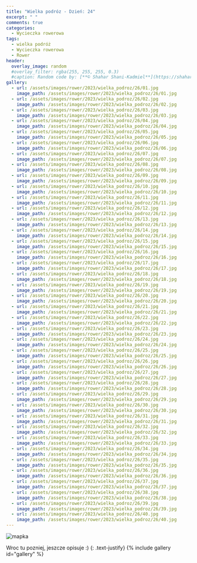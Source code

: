 ```yaml
---
title: "Wielka podróz - Dzień: 24"
excerpt: " "
comments: true
categories:
  - Wycieczka rowerowa
tags:
  - wielka podróż
  - Wycieczka rowerowa
  - Rower
header:
  overlay_image: random
  #overlay_filter: rgba(255, 255, 255, 0.3)
  #caption: Random code by: [**© Shahar Shani-Kadmiel**](https://shaharkadmiel.github.io)"
gallery:
  - url: /assets/images/rower/2023/wielka_podroz/26/01.jpg
    image_path: /assets/images/rower/2023/wielka_podroz/26/01.jpg
  - url: /assets/images/rower/2023/wielka_podroz/26/02.jpg
    image_path: /assets/images/rower/2023/wielka_podroz/26/02.jpg
  - url: /assets/images/rower/2023/wielka_podroz/26/03.jpg
    image_path: /assets/images/rower/2023/wielka_podroz/26/03.jpg
  - url: /assets/images/rower/2023/wielka_podroz/26/04.jpg
    image_path: /assets/images/rower/2023/wielka_podroz/26/04.jpg
  - url: /assets/images/rower/2023/wielka_podroz/26/05.jpg
    image_path: /assets/images/rower/2023/wielka_podroz/26/05.jpg
  - url: /assets/images/rower/2023/wielka_podroz/26/06.jpg
    image_path: /assets/images/rower/2023/wielka_podroz/26/06.jpg
  - url: /assets/images/rower/2023/wielka_podroz/26/07.jpg
    image_path: /assets/images/rower/2023/wielka_podroz/26/07.jpg
  - url: /assets/images/rower/2023/wielka_podroz/26/08.jpg
    image_path: /assets/images/rower/2023/wielka_podroz/26/08.jpg
  - url: /assets/images/rower/2023/wielka_podroz/26/09.jpg
    image_path: /assets/images/rower/2023/wielka_podroz/26/09.jpg
  - url: /assets/images/rower/2023/wielka_podroz/26/10.jpg
    image_path: /assets/images/rower/2023/wielka_podroz/26/10.jpg
  - url: /assets/images/rower/2023/wielka_podroz/26/11.jpg
    image_path: /assets/images/rower/2023/wielka_podroz/26/11.jpg
  - url: /assets/images/rower/2023/wielka_podroz/26/12.jpg
    image_path: /assets/images/rower/2023/wielka_podroz/26/12.jpg
  - url: /assets/images/rower/2023/wielka_podroz/26/13.jpg
    image_path: /assets/images/rower/2023/wielka_podroz/26/13.jpg
  - url: /assets/images/rower/2023/wielka_podroz/26/14.jpg
    image_path: /assets/images/rower/2023/wielka_podroz/26/14.jpg
  - url: /assets/images/rower/2023/wielka_podroz/26/15.jpg
    image_path: /assets/images/rower/2023/wielka_podroz/26/15.jpg
  - url: /assets/images/rower/2023/wielka_podroz/26/16.jpg
    image_path: /assets/images/rower/2023/wielka_podroz/26/16.jpg
  - url: /assets/images/rower/2023/wielka_podroz/26/17.jpg
    image_path: /assets/images/rower/2023/wielka_podroz/26/17.jpg
  - url: /assets/images/rower/2023/wielka_podroz/26/18.jpg
    image_path: /assets/images/rower/2023/wielka_podroz/26/18.jpg
  - url: /assets/images/rower/2023/wielka_podroz/26/19.jpg
    image_path: /assets/images/rower/2023/wielka_podroz/26/19.jpg
  - url: /assets/images/rower/2023/wielka_podroz/26/20.jpg
    image_path: /assets/images/rower/2023/wielka_podroz/26/20.jpg
  - url: /assets/images/rower/2023/wielka_podroz/26/21.jpg
    image_path: /assets/images/rower/2023/wielka_podroz/26/21.jpg
  - url: /assets/images/rower/2023/wielka_podroz/26/22.jpg
    image_path: /assets/images/rower/2023/wielka_podroz/26/22.jpg
  - url: /assets/images/rower/2023/wielka_podroz/26/23.jpg
    image_path: /assets/images/rower/2023/wielka_podroz/26/23.jpg
  - url: /assets/images/rower/2023/wielka_podroz/26/24.jpg
    image_path: /assets/images/rower/2023/wielka_podroz/26/24.jpg
  - url: /assets/images/rower/2023/wielka_podroz/26/25.jpg
    image_path: /assets/images/rower/2023/wielka_podroz/26/25.jpg
  - url: /assets/images/rower/2023/wielka_podroz/26/26.jpg
    image_path: /assets/images/rower/2023/wielka_podroz/26/26.jpg
  - url: /assets/images/rower/2023/wielka_podroz/26/27.jpg
    image_path: /assets/images/rower/2023/wielka_podroz/26/27.jpg
  - url: /assets/images/rower/2023/wielka_podroz/26/28.jpg
    image_path: /assets/images/rower/2023/wielka_podroz/26/28.jpg
  - url: /assets/images/rower/2023/wielka_podroz/26/29.jpg
    image_path: /assets/images/rower/2023/wielka_podroz/26/29.jpg
  - url: /assets/images/rower/2023/wielka_podroz/26/30.jpg
    image_path: /assets/images/rower/2023/wielka_podroz/26/30.jpg
  - url: /assets/images/rower/2023/wielka_podroz/26/31.jpg
    image_path: /assets/images/rower/2023/wielka_podroz/26/31.jpg
  - url: /assets/images/rower/2023/wielka_podroz/26/32.jpg
    image_path: /assets/images/rower/2023/wielka_podroz/26/32.jpg
  - url: /assets/images/rower/2023/wielka_podroz/26/33.jpg
    image_path: /assets/images/rower/2023/wielka_podroz/26/33.jpg
  - url: /assets/images/rower/2023/wielka_podroz/26/34.jpg
    image_path: /assets/images/rower/2023/wielka_podroz/26/34.jpg
  - url: /assets/images/rower/2023/wielka_podroz/26/35.jpg
    image_path: /assets/images/rower/2023/wielka_podroz/26/35.jpg
  - url: /assets/images/rower/2023/wielka_podroz/26/36.jpg
    image_path: /assets/images/rower/2023/wielka_podroz/26/36.jpg
  - url: /assets/images/rower/2023/wielka_podroz/26/37.jpg
    image_path: /assets/images/rower/2023/wielka_podroz/26/37.jpg
  - url: /assets/images/rower/2023/wielka_podroz/26/38.jpg
    image_path: /assets/images/rower/2023/wielka_podroz/26/38.jpg
  - url: /assets/images/rower/2023/wielka_podroz/26/39.jpg
    image_path: /assets/images/rower/2023/wielka_podroz/26/39.jpg
  - url: /assets/images/rower/2023/wielka_podroz/26/40.jpg
    image_path: /assets/images/rower/2023/wielka_podroz/26/40.jpg
---
```

![mapka](/assets/images/rower/2023/wielka_podroz/26/mapka.png)

Wroc tu pozniej, jeszcze opisuje :)
{: .text-justify}
{% include gallery id="gallery" %}
